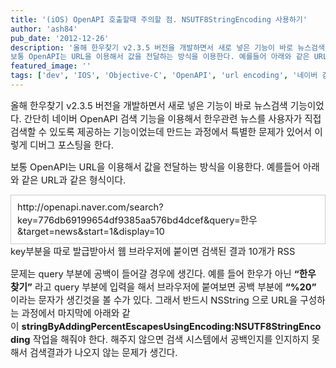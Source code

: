 ```yaml
---
title: '(iOS) OpenAPI 호출할때 주의할 점. NSUTF8StringEncoding 사용하기'
author: 'ash84'
pub_date: '2012-12-26'
description: '올해 한우찾기 v2.3.5 버전을 개발하면서 새로 넣은 기능이 바로 뉴스검색 기능이었다. 간단히 네이버 OpenAPI 검색 기능을 이용해서 한우관련 뉴스를 사용자가 직접 검색할 수 있도록 제공하는 기능이었는데 만드는 과정에서 특별한 문제가 있어서 이렇게 디버그 포스팅을 한다. 
보통 OpenAPI는 URL을 이용해서 값을 전달하는 방식을 이용한다. 예를들어 아래와 같은 URL과 같은 형식이다.'
featured_image: ''
tags: ['dev', 'IOS', 'Objective-C', 'OpenAPI', 'url encoding', '네이버 검색 API']
---
```



<span style="font-size: 11pt;">올해 한우찾기 v2.3.5 버전을 개발하면서 새로 넣은 기능이 바로 뉴스검색 기능이었다. 간단히 네이버 OpenAPI 검색 기능을 이용해서 한우관련 뉴스를 사용자가 직접 검색할 수 있도록 제공하는 기능이었는데 만드는 과정에서 특별한 문제가 있어서 이렇게 디버그 포스팅을 한다. </span>

<span style="font-size: 11pt;">보통 OpenAPI는 URL을 이용해서 값을 전달하는 방식을 이용한다. 예를들어 아래와 같은 URL과 같은 형식이다. </span>

<div class="txc-textbox" style="border: 1px solid rgb(203, 203, 203); background-color: rgb(255, 255, 255); padding: 10px;"><span style="font-size: 11pt;">http://openapi.naver.com/search?key=776db6919965</span><span style="font-size: 11pt;">4df9385aa576bd4dcef&query=한우</span><span style="font-size: 11pt;">&target=news&start=1&display=10</span>

</div><span style="font-size: 11pt;">key부분을 따로 발급받아서 웹 브라우저에 붙이면 검색된 결과 10개가 RSS<XML)의 형식으로 보일것이다. 실제 한우찾기 내부 코드에서는 다음과 같은 코드를 이용해서 위의 URL을 던져서 결과를 파싱하는 방식으로 진행하였다. </span>

<span style="font-size: 11pt;">  
<script src="https://gist.github.com/4363290.js"></script>  
</span>

<span style="font-size: 11pt;">문제는 query 부분에 공백이 들어갈 경우에 생긴다. 예를 들어 한우가 아닌 **“한우 찾기”** 라고 query 부분에 입력을 해서 브라우저에 붙여보면 공백 부분에 **“%20”** 이라는 문자가 생긴것을 볼 수가 있다. 그래서 반드시 </span><span style="font-size: 11pt;">NSString 으로 URL을 구성하는 과정에서 마지막에 아래와 같이 </span><span style="font-size: 11pt;">**stringByAddingPercentEscapesUsingEncoding:**</span><span style="font-size: 11pt;">**NSUTF8StringEncoding** 작업을 해줘야 한다. 해주지 않으면 검색 시스템에서 공백인지를 인지하지 못해서 검색결과가 나오지 않는 문제가 생긴다. </span>

<span style="font-size: 11pt;">  
</span>

<span style="font-size: 11pt;">  
<script src="https://gist.github.com/4363270.js"></script></span>



